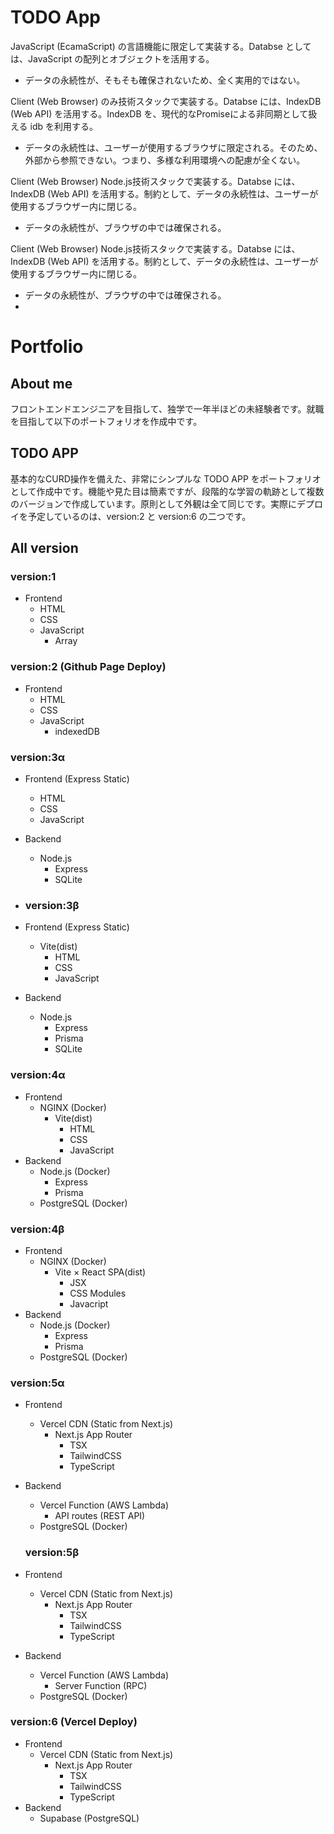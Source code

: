 # TODO App

JavaScript (EcamaScript) の言語機能に限定して実装する。Databse としては、JavaScript の配列とオブジェクトを活用する。

- データの永続性が、そもそも確保されないため、全く実用的ではない。

Client (Web Browser) のみ技術スタックで実装する。Databse には、IndexDB (Web API) を活用する。IndexDB を、現代的なPromiseによる非同期として扱える idb を利用する。

- データの永続性は、ユーザーが使用するブラウザに限定される。そのため、外部から参照できない。つまり、多様な利用環境への配慮が全くない。

Client (Web Browser) Node.js技術スタックで実装する。Databse には、IndexDB (Web API) を活用する。制約として、データの永続性は、ユーザーが使用するブラウザー内に閉じる。

- データの永続性が、ブラウザの中では確保される。

Client (Web Browser) Node.js技術スタックで実装する。Databse には、IndexDB (Web API) を活用する。制約として、データの永続性は、ユーザーが使用するブラウザー内に閉じる。

- データの永続性が、ブラウザの中では確保される。
- 
# Portfolio
## About me
フロントエンドエンジニアを目指して、独学で一年半ほどの未経験者です。就職を目指して以下のポートフォリオを作成中です。

## TODO APP

基本的なCURD操作を備えた、非常にシンプルな TODO APP をポートフォリオとして作成中です。機能や見た目は簡素ですが、段階的な学習の軌跡として複数のバージョンで作成しています。原則として外観は全て同じです。実際にデプロイを予定しているのは、version:2 と version:6 の二つです。

## All version

### version:1

- Frontend
  - HTML
  - CSS
  - JavaScript
    - Array

### version:2 (Github Page Deploy)

- Frontend
  - HTML
  - CSS
  - JavaScript
    - indexedDB

### version:3α

- Frontend (Express Static)
  - HTML
  - CSS
  - JavaScript
- Backend
  - Node.js
    - Express
    - SQLite

- ### version:3β

- Frontend (Express Static)
  - Vite(dist)
    - HTML
    - CSS
    - JavaScript
- Backend
  - Node.js
    - Express
    - Prisma
    - SQLite

### version:4α

- Frontend
  - NGINX (Docker)
    - Vite(dist)
      - HTML
      - CSS
      - JavaScript
- Backend
  - Node.js (Docker)
    - Express
    - Prisma
  - PostgreSQL (Docker)

### version:4β

- Frontend
  - NGINX (Docker)
    - Vite × React SPA(dist)
      - JSX
      - CSS Modules
      - Javacript
- Backend
  - Node.js (Docker)
    - Express
    - Prisma
  - PostgreSQL (Docker)


### version:5α

- Frontend
  - Vercel CDN (Static from Next.js)
    - Next.js App Router
      - TSX
      - TailwindCSS
      - TypeScript
- Backend
  - Vercel Function (AWS Lambda)
    - API routes (REST API)
  - PostgreSQL (Docker)


  ### version:5β

- Frontend
  - Vercel CDN (Static from Next.js)
    - Next.js App Router
      - TSX
      - TailwindCSS
      - TypeScript
- Backend
  - Vercel Function (AWS Lambda)
    - Server Function (RPC)
  - PostgreSQL (Docker)


### version:6 (Vercel Deploy)

- Frontend
  - Vercel CDN (Static from Next.js)
    - Next.js App Router
      - TSX
      - TailwindCSS
      - TypeScript
- Backend
  - Supabase (PostgreSQL)
